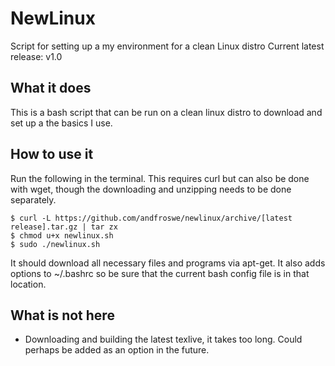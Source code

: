 # NewLinux
Script for setting up a my environment for a clean Linux distro
Current latest release: v1.0

## What it does
This is a bash script that can be run on a clean linux distro to download and set up 
a the basics I use.

## How to use it
Run the following in the terminal. This requires curl but can also be done with
wget, though the downloading and unzipping needs to be done separately.

    $ curl -L https://github.com/andfroswe/newlinux/archive/[latest release].tar.gz | tar zx
    $ chmod u+x newlinux.sh
    $ sudo ./newlinux.sh

It should download all necessary files and programs via apt-get. It also adds 
options to ~/.bashrc so be sure that the current bash config file is in that
location.

## What is not here

- Downloading and building the latest texlive, it takes too long. Could perhaps
be added as an option in the future.
